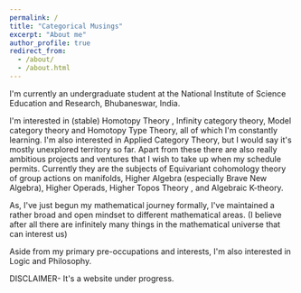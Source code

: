 ```yaml
---
permalink: /
title: "Categorical Musings"
excerpt: "About me"
author_profile: true
redirect_from: 
  - /about/
  - /about.html
---
```

I'm  currently an undergraduate student at the National Institute of Science Education and Research, Bhubaneswar, India.

I'm interested in (stable) Homotopy Theory , Infinity category theory, Model category theory  and Homotopy Type Theory, all of which I'm constantly learning. I'm also interested in Applied Category Theory, but I would say it's mostly unexplored territory so far.
Apart from these there are also really ambitious projects and ventures that I wish to take up when my schedule permits. Currently they are the subjects of Equivariant cohomology theory of group actions on  manifolds, Higher Algebra (especially Brave New Algebra), Higher Operads, Higher Topos Theory , and Algebraic K-theory.


As, I've just begun my mathematical journey formally, I've maintained a rather broad and open mindset to different mathematical areas. (I believe after all there are infinitely many things in the mathematical universe that can interest us) 

Aside from my primary pre-occupations and interests, I'm also interested in Logic and Philosophy.

DISCLAIMER- It's a website under progress.
